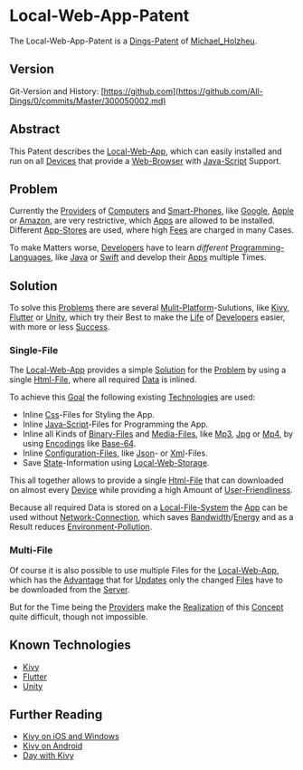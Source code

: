 # Local-Web-App-Patent <a id="1000"/>

The Local-Web-App-Patent is a [Dings-Patent](300000030.md) of [Michael_Holzheu](0.md).

## Version <a id="1800"/>

Git-Version and History: [https://github.com](https://github.com/All-Dings/0/commits/Master/300050002.md)

## Abstract <a id="1600"/>

This Patent describes the [Local-Web-App](300050003.md), which can easily installed and run on all [Devices](20000000.md) that provide a [Web-Browser](9000128.md) with [Java-Script](9010007.md) Support.

## Problem <a id="1100"/>

Currently the [Providers](600086.md) of [Computers](20000003.md) and [Smart-Phones](20000005.md), like [Google](240000009.md), [Apple](240000003.md) or [Amazon](240000004.md), are very restrictive, which [Apps](9000168.md) are allowed to be installed. Different [App-Stores](2000225.md) are used, where high [Fees](404.md) are charged in many Cases.

To make Matters worse, [Developers](404.md) have to learn *different* [Programming-Languages](9010000.md), like [Java](9010007.md) or [Swift](9010009.md) and develop their [Apps](9000168.md) multiple Times.

## Solution <a id="1200"/>

To solve this [Problems](600029.md) there are several [Mulit-Platform](404.md)-Sulutions, like [Kivy](9000166.md), [Flutter](9000181.md) or [Unity](9000180.md), which try their Best to make the [Life](60064.md) of [Developers](404.md) easier, with more or less [Success](60139.md).

### Single-File <a id="1210"/>

The [Local-Web-App](300050003.md) provides a simple [Solution](600024.md) for the [Problem](600029.md) by using a single [Html-File](9000134.md), where all required [Data](60001.md) is inlined.

To achieve this [Goal](60058.md) the following existing [Technologies](60044.md) are used:

- Inline [Css](9000135.md)-Files for Styling the App.
- Inline [Java-Script](9010007.md)-Files for Programming the App.
- Inline all Kinds of [Binary-Files](404.md) and [Media-Files](30010000.md), like [Mp3](30010008.md), [Jpg](30010004.md) or [Mp4](30010009.md), by using [Encodings](60079.md) like [Base-64](2000226.md).
- Inline [Configuration-Files](9000173.md), like [Json](9200013.md)- or [Xml](9200012.md)-Files.
- Save [State](60069.md)-Information using [Local-Web-Storage](2000224.md).

This all together allows to provide a single [Html-File](9000134.md) that can downloaded on almost every [Device](20000000.md) while providing a high Amount of [User-Friendliness](404.md).

Because all required Data is stored on a [Local-File-System](9000025.md) the [App](9000168.md) can be used without [Network-Connection](404.md), which saves [Bandwidth](404.md)/[Energy](10000009.md) and as a Result reduces [Environment-Pollution](290000000.md).

### Multi-File <a id="1220"/>

Of course it is also possible to use multiple Files for the [Local-Web-App](300050003.md), which has the [Advantage](60172.md) that for [Updates](600131.md) only the changed [Files](9000007.md) have to be downloaded from the [Server](404.md).

But for the Time being the [Providers](600086.md) make the [Realization](600033.md) of this [Concept](600011.md) quite difficult, though not impossible.

## Known Technologies <a id="1700"/>

- [Kivy](9000166.md)
- [Flutter](9000181.md)
- [Unity](9000180.md)

## Further Reading <a id="1500"/>

- [Kivy on iOS and Windows](21.md#6100)
- [Kivy on Android](21.md#6000)
- [Day with Kivy](21.md#5900)
